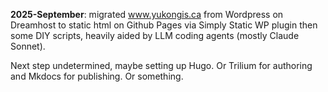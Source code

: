 **2025-September**: migrated www.yukongis.ca from Wordpress on Dreamhost to static html on Github Pages via Simply Static WP plugin then some DIY scripts, heavily aided by LLM coding agents (mostly Claude Sonnet).

Next step undetermined, maybe setting up Hugo. Or Trilium for authoring and Mkdocs for publishing. Or something.
